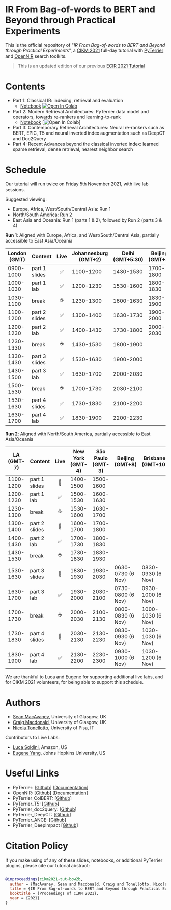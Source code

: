 # IR From Bag-of-words to BERT and Beyond through Practical Experiments

This is the official repository of "*IR From Bag-of-words to BERT and Beyond through Practical Experiments*", a [CIKM 2021](https://www.cikm2021.org/) full-day tutorial with [PyTerrier](https://github.com/terrier-org/pyterrier) and [OpenNIR](https://opennir.net) search toolkits.

> This is an updated edition of our previous [ECIR 2021 Tutorial](https://github.com/terrier-org/ecir2021tutorial)

# Contents

* Part 1: Classical IR: indexing, retrieval and evaluation 
  - [Notebook](notebooks/notebook1.ipynb) [![Open In Colab](https://colab.research.google.com/assets/colab-badge.svg)](https://colab.research.google.com/github/terrier-org/ecir2021tutorial/blob/main/notebooks/notebook1.ipynb)
* Part 2: Modern Retrieval Architectures: PyTerrier data model and operators, towards re-rankers and learning-to-rank
  - [Notebook](notebooks/notebook2.ipynb) [![Open In Colab](https://colab.research.google.com/assets/colab-badge.svg)]
* Part 3: Contemporary Retrieval Architectures: Neural re-rankers such as BERT, EPIC, T5 and neural inverted index augmentation such as DeepCT and Doc2Query
* Part 4: Recent Advances beyond the classical inverted index: learned sparse retrieval, dense retrieval, nearest neighbor search


# Schedule

Our tutorial will run twice on Friday 5th November 2021, with live lab sessions.

 Suggested viewing:
  - Europe, Africa, West/South/Central Asia: Run 1
  - North/South America: Run 2
  - East Asia and Oceania: Run 1 (parts 1 & 2), followed by Run 2 (parts 3 & 4)

**Run 1**: Aligned with Europe, Africa, and West/South/Central Asia, partially accessible to East Asia/Oceania

| London (GMT) | Content | Live | Johannesburg (GMT+2) | Delhi (GMT+5:30) | Beijing (GMT+8) | Brisbane (GMT+10)|
|-----|---------|:---:|---------|--------|--------|---------|
| 0900-1000 | part 1 slides | ✅ | 1100-1200 | 1430-1530 | 1700-1800 | 1900-2000 |
| 1000-1030 | part 1 lab | ✅    | 1200-1230 | 1530-1600 | 1800-1830 | 2000-2030 |
| 1030-1100 | break | ☕         | 1230-1300 | 1600-1630 | 1830-1900 | 2030-2100 |
| 1100-1200 | part 2 slides | ✅ | 1300-1400 | 1630-1730 | 1900-2000 | 2100-2200 |
| 1200-1230 | part 2 lab | ✅    | 1400-1430 | 1730-1800 | 2000-2030 | 2200-2230 |
| 1230-1330 | break | ☕         | 1430-1530 | 1800-1900 |
| 1330-1430 | part 3 slides | ✅ | 1530-1630 | 1900-2000 |
| 1430-1500 | part 3 lab | ✅    | 1630-1700 | 2000-2030 |
| 1500-1530 | break | ☕         | 1700-1730 | 2030-2100 |
| 1530-1630 | part 4 slides | ✅ | 1730-1830 | 2100-2200 |
| 1630-1700 | part 4 lab | ✅    | 1830-1900 | 2200-2230 |

**Run 2**: Aligned with North/South America, partially accessible to East Asia/Oceania


| LA (GMT-7) | Content | Live | New York (GMT-4) | São Paulo (GMT-3) | Beijing (GMT+8) | Brisbane (GMT+10)|
|-----|-------|:--:|------|-----------|------------|-----------|
| 1100-1200 | part 1 slides | 🎥  | 1400-1500 | 1500-1600 |
| 1200-1230 | part 1 lab | ✅     | 1500-1530 | 1600-1630 |
| 1230-1300 | break | ☕          | 1530-1600 | 1630-1700 |
| 1300-1400 | part 2 slides  | 🎥 | 1600-1700 | 1700-1800 |
| 1400-1430 | part 2 lab | ✅     | 1700-1730 | 1800-1830 |
| 1430-1530 | break | ☕          | 1730-1830 | 1830-1930 |
| 1530-1630 | part 3 slides  | 🎥 | 1830-1930 | 1930-2030 | 0630-0730 (6 Nov) | 0830-0930 (6 Nov) |
| 1630-1700 | part 3 lab | ✅     | 1930-2000 | 2030-2100 | 0730-0800 (6 Nov) | 0930-1000 (6 Nov) |
| 1700-1730 | break | ☕          | 2000-2030 | 2100-2130 | 0800-0830 (6 Nov) | 1000-1030 (6 Nov) |
| 1730-1830 | part 4 slides  | 🎥 | 2030-2130 | 2130-2230 | 0830-0930 (6 Nov) | 1030-1030 (6 Nov) |
| 1830-1900 | part 4 lab | ✅     | 2130-2200 | 2230-2300 | 0930-1000 (6 Nov) | 1030-1200 (6 Nov) |

We are thankful to Luca and Eugene for supporting additional live labs, and for CIKM 2021 volunteers, for being able to support this schedule.

# Authors

* [Sean MacAvaney](https://macavaney.us), University of Glasgow, UK
* [Craig Macdonald](http://www.dcs.gla.ac.uk/~craigm/), University of Glasgow, UK
* [Nicola Tonellotto](http://tonellotto.github.io), University of Pisa, IT

Contributors to Live Labs:

* [Luca Soldini](https://soldaini.net/), Amazon, US
* [Eugene Yang](https://www.eugene.zone/), Johns Hopkins University, US



# Useful Links

 - PyTerrier: [[Github](https://github.com/terrier-org/pyterrier)] [[Documentation](https://pyterrier.readthedocs.io/en/latest/)]
 - OpenNIR: [[Github](https://github.com/Georgetown-IR-Lab/OpenNIR)] [[Documentation](https://opennir.net/)]
 - PyTerrier_ColBERT: [[Github](https://github.com/terrierteam/pyterrier_colbert)]
 - PyTerrier_T5: [[Github](https://github.com/terrierteam/pyterrier_t5)]
 - PyTerrier_doc2query: [[Github](https://github.com/terrierteam/pyterrier_doc2query)]
 - PyTerrier_DeepCT: [[Github](https://github.com/terrierteam/pyterrier_deepct)]
 - PyTerrier_ANCE: [[Github](https://github.com/terrierteam/pyterrier_ance)]
 - PyTerrier_DeepImpact [[Github](https://github.com/terrierteam/pyterrier_deepimpact)]

# Citation Policy

If you make using of any of these slides, notebooks, or additional PyTerrier plugins, please cite our tutorial abstract:

```bibtex

@inproceedings{cikm2021-tut-bow2b,
  author = {MacAvaney, Sean and Macdonald, Craig and Tonellotto, Nicola},
  title = {IR From Bag-of-words to BERT and Beyond through Practical Experiments: A CIKM 2021 tutorial with PyTerrier and OpenNIR},
  booktitle = {Proceedings of CIKM 2021},
  year = {2021}
}

```
